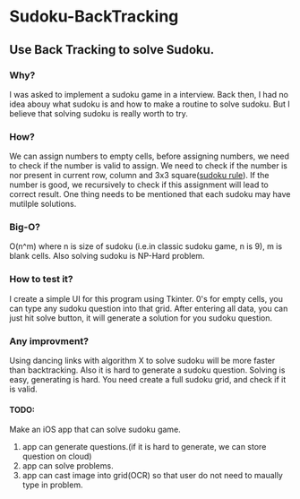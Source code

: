 # Sudoku-BackTracking
## Use Back Tracking to solve Sudoku.
### Why?
  I was asked to implement a sudoku game in a interview. Back then, I had no idea abouy what sudoku is and how to make a routine to solve sudoku. But I believe that solving sudoku is really worth to try.
### How?
  We can assign numbers to empty cells, before assigning numbers, we need to check if the number is valid to assign. We need to check if the number is nor present in current row, column and 3x3 square([sudoku rule](http://www.counton.org/sudoku/rules-of-sudoku.php)). If the number is good, we recursively to check if this assignment will lead to correct result. One thing needs to be mentioned that each sudoku may have mutilple solutions.
 ### Big-O?
  O(n^m) where n is size of sudoku (i.e.in classic sudoku game, n is 9), m is blank cells. Also solving sudoku is NP-Hard problem.
 ### How to test it?
  I create a simple UI for this program using Tkinter. 0's for empty cells, you can type any sudoku question into that grid. After entering all data, you can just hit solve button, it will generate a solution for you sudoku question.
 ### Any improvment?
  Using dancing links with algorithm X to solve sudoku will be more faster than backtracking. Also it is hard to generate a sudoku question. Solving is easy, generating is hard. You need create a full sudoku grid, and check if it is valid.
  
#### TODO:
  Make an iOS app that can solve sudoku game.
  1. app can generate questions.(if it is hard to generate, we can store question on cloud)
  2. app can solve problems.
  3. app can cast image into grid(OCR) so that user do not need to maually type in problem.
